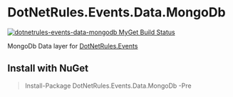 DotNetRules.Events.Data.MongoDb
===============================

[![dotnetrules-events-data-mongodb MyGet Build Status](https://www.myget.org/BuildSource/Badge/dotnetrules-events-data-mongodb?identifier=7b22f4d9-2ce0-472a-99fa-7a17938e85f4)](https://www.myget.org/)

MongoDb Data layer for [DotNetRules.Events](https://github.com/MatthiasKainer/DotNetRules.Events)

## Install with NuGet

> Install-Package DotNetRules.Events.Data.MongoDb -Pre
